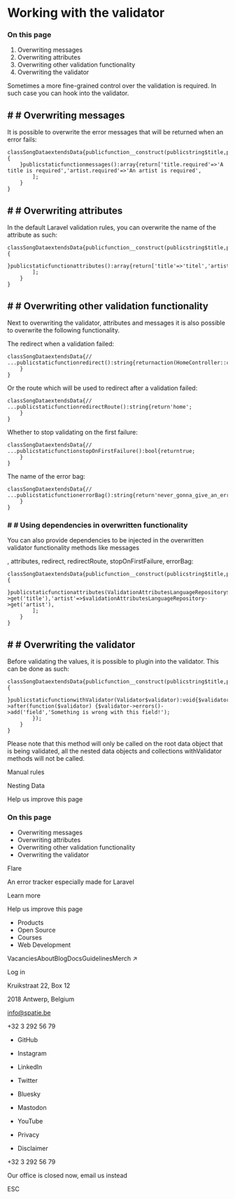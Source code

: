 # Working with the validator

### On this page

1. Overwriting messages
2. Overwriting attributes
3. Overwriting other validation functionality
4. Overwriting the validator

Sometimes a more fine-grained control over the validation is required. In such case you can hook into the validator.

## # # Overwriting messages

It is possible to overwrite the error messages that will be returned when an error fails:

```
classSongDataextendsData{publicfunction__construct(publicstring$title,publicstring$artist,) {
    }publicstaticfunctionmessages():array{return['title.required'=>'A title is required','artist.required'=>'An artist is required',
        ];
    }
}
```

## # # Overwriting attributes

In the default Laravel validation rules, you can overwrite the name of the attribute as such:

```
classSongDataextendsData{publicfunction__construct(publicstring$title,publicstring$artist,) {
    }publicstaticfunctionattributes():array{return['title'=>'titel','artist'=>'artiest',
        ];
    }
}
```

## # # Overwriting other validation functionality

Next to overwriting the validator, attributes and messages it is also possible to overwrite the following functionality.

The redirect when a validation failed:

```
classSongDataextendsData{// ...publicstaticfunctionredirect():string{returnaction(HomeController::class);
    }
}
```

Or the route which will be used to redirect after a validation failed:

```
classSongDataextendsData{// ...publicstaticfunctionredirectRoute():string{return'home';
    }
}
```

Whether to stop validating on the first failure:

```
classSongDataextendsData{// ...publicstaticfunctionstopOnFirstFailure():bool{returntrue;
    }
}
```

The name of the error bag:

```
classSongDataextendsData{// ...publicstaticfunctionerrorBag():string{return'never_gonna_give_an_error_up';
    }
}
```

### # # Using dependencies in overwritten functionality

You can also provide dependencies to be injected in the overwritten validator functionality methods like messages

, attributes, redirect, redirectRoute, stopOnFirstFailure, errorBag:

```
classSongDataextendsData{publicfunction__construct(publicstring$title,publicstring$artist,) {
    }publicstaticfunctionattributes(ValidationAttributesLanguageRepository$validationAttributesLanguageRepository):array{return['title'=>$validationAttributesLanguageRepository->get('title'),'artist'=>$validationAttributesLanguageRepository->get('artist'),
        ];
    }
}
```

## # # Overwriting the validator

Before validating the values, it is possible to plugin into the validator. This can be done as such:

```
classSongDataextendsData{publicfunction__construct(publicstring$title,publicstring$artist,) {
    }publicstaticfunctionwithValidator(Validator$validator):void{$validator->after(function($validator) {$validator->errors()->add('field','Something is wrong with this field!');
        });
    }
}
```

Please note that this method will only be called on the root data object that is being validated, all the nested data objects and collections withValidator methods will not be called.

Manual rules

Nesting Data

Help us improve this page

### On this page

- Overwriting messages
- Overwriting attributes
- Overwriting other validation functionality
- Overwriting the validator

Flare

An error tracker especially made for Laravel

Learn more

Help us improve this page

- Products
- Open Source
- Courses
- Web Development

VacanciesAboutBlogDocsGuidelinesMerch ↗

Log in

Kruikstraat 22, Box 12

2018 Antwerp, Belgium

info@spatie.be

+32 3 292 56 79

- GitHub
- Instagram
- LinkedIn
- Twitter
- Bluesky
- Mastodon
- YouTube

- Privacy
- Disclaimer

+32 3 292 56 79

Our office is closed now, email us instead

ESC